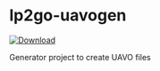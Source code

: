 # lp2go-uavogen

[ ![Download](https://api.bintray.com/packages/marcproe/LP2Go-UAVO/uavo/images/download.svg) ](https://bintray.com/marcproe/LP2Go-UAVO/uavo/_latestVersion)


Generator project to create UAVO files
